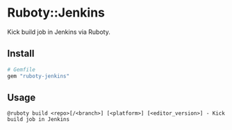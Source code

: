 # Ruboty::Jenkins

Kick build job in Jenkins via Ruboty.

## Install

```ruby
# Gemfile
gem "ruboty-jenkins"
```

## Usage

```
@ruboty build <repo>[/<branch>] [<platform>] [<editor_version>] - Kick build job in Jenkins
```
